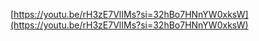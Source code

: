 [https://youtu.be/rH3zE7VlIMs?si=32hBo7HNnYW0xksW](https://youtu.be/rH3zE7VlIMs?si=32hBo7HNnYW0xksW)

